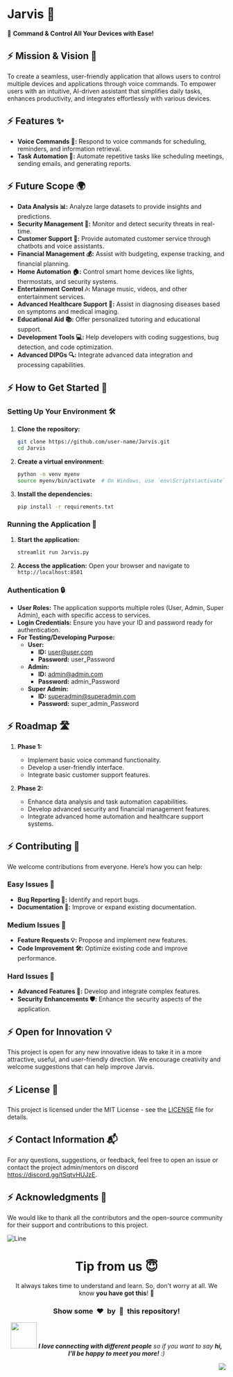 # Jarvis 🤖

🚀 **Command & Control All Your Devices with Ease!**

## :zap: Mission & Vision 🌟

To create a seamless, user-friendly application that allows users to control multiple devices and applications through voice commands. To empower users with an intuitive, AI-driven assistant that simplifies daily tasks, enhances productivity, and integrates effortlessly with various devices.

## :zap: Features ✨

- **Voice Commands 🎤:** Respond to voice commands for scheduling, reminders, and information retrieval.
- **Task Automation 🤖:** Automate repetitive tasks like scheduling meetings, sending emails, and generating reports.

## :zap: Future Scope 🌍

- **Data Analysis 📊:** Analyze large datasets to provide insights and predictions.
- **Security Management 🔐:** Monitor and detect security threats in real-time.
- **Customer Support 🤝:** Provide automated customer service through chatbots and voice assistants.
- **Financial Management 💰:** Assist with budgeting, expense tracking, and financial planning.
- **Home Automation 🏠:** Control smart home devices like lights, thermostats, and security systems.
- **Entertainment Control 🎶:** Manage music, videos, and other entertainment services.
- **Advanced Healthcare Support 🏥:** Assist in diagnosing diseases based on symptoms and medical imaging.
- **Educational Aid 📚:** Offer personalized tutoring and educational support.
- **Development Tools 💻:** Help developers with coding suggestions, bug detection, and code optimization.
- **Advanced DIPGs 🔍:** Integrate advanced data integration and processing capabilities.

## :zap: How to Get Started 🚀

### Setting Up Your Environment 🛠️

1. **Clone the repository:**

   ```bash
   git clone https://github.com/user-name/Jarvis.git
   cd Jarvis
   ```

2. **Create a virtual environment:**

   ```bash
   python -m venv myenv
   source myenv/bin/activate  # On Windows, use `env\Scripts\activate`
   ```

3. **Install the dependencies:**
   ```bash
   pip install -r requirements.txt
   ```

### Running the Application 🎯

1. **Start the application:**

   ```bash
   streamlit run Jarvis.py
   ```

2. **Access the application:**
   Open your browser and navigate to `http://localhost:8501`

### Authentication 🔒

- **User Roles:** The application supports multiple roles (User, Admin, Super Admin), each with specific access to services.
- **Login Credentials:** Ensure you have your ID and password ready for authentication.
- **For Testing/Developing Purpose:**
  - **User:**
    - **ID:** user@user.com
    - **Password:** user_Password
  - **Admin:**
    - **ID:** admin@admin.com
    - **Password:** admin_Password
  - **Super Admin:**
    - **ID:** superadmin@superadmin.com
    - **Password:** super_admin_Password

## :zap: Roadmap 🛣️

1. **Phase 1:**

   - Implement basic voice command functionality.
   - Develop a user-friendly interface.
   - Integrate basic customer support features.

2. **Phase 2:**
   - Enhance data analysis and task automation capabilities.
   - Develop advanced security and financial management features.
   - Integrate advanced home automation and healthcare support systems.

## :zap: Contributing 🤝

We welcome contributions from everyone. Here’s how you can help:

### Easy Issues 🌱

- **Bug Reporting 🐛:** Identify and report bugs.
- **Documentation 📄:** Improve or expand existing documentation.

### Medium Issues 🌿

- **Feature Requests 💡:** Propose and implement new features.
- **Code Improvement 🛠️:** Optimize existing code and improve performance.

### Hard Issues 🌳

- **Advanced Features 🚀:** Develop and integrate complex features.
- **Security Enhancements 🛡️:** Enhance the security aspects of the application.

## :zap: Open for Innovation 💡

This project is open for any new innovative ideas to take it in a more attractive, useful, and user-friendly direction. We encourage creativity and welcome suggestions that can help improve Jarvis.

## :zap: License 📄

This project is licensed under the MIT License - see the [LICENSE](LICENSE) file for details.

## :zap: Contact Information 📬

For any questions, suggestions, or feedback, feel free to open an issue or contact the project admin/mentors on discord https://discord.gg/tSqtvHUJzE.

## :zap: Acknowledgments 🙏

We would like to thank all the contributors and the open-source community for their support and contributions to this project.

![Line](https://user-images.githubusercontent.com/85225156/171937799-8fc9e255-9889-4642-9c92-6df85fb86e82.gif)

<div align="center">
  <h1>Tip from us 😇</h1>
  <p>It always takes time to understand and learn. So, don't worry at all. We know <b>you have got this</b>! 💪</p>
  <h3>Show some &nbsp;❤️&nbsp; by &nbsp;🌟&nbsp; this repository!</h3>
  <img src="https://media.giphy.com/media/LnQjpWaON8nhr21vNW/giphy.gif" width="60"> <em><b>I love connecting with different people</b> so if you want to say <b>hi, I'll be happy to meet you more!</b> :)</em>
</div>

<a href="#top"><img src="https://img.shields.io/badge/-Back%20to%20Top-red?style=for-the-badge" align="right"/></a>
